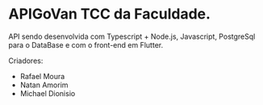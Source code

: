 # APIGoVan TCC da Faculdade.
API sendo desenvolvida com Typescript + Node.js,  Javascript, PostgreSql para o DataBase e com o front-end em Flutter.

Criadores: 
- Rafael Moura
- Natan Amorim
- Michael Dionisio
